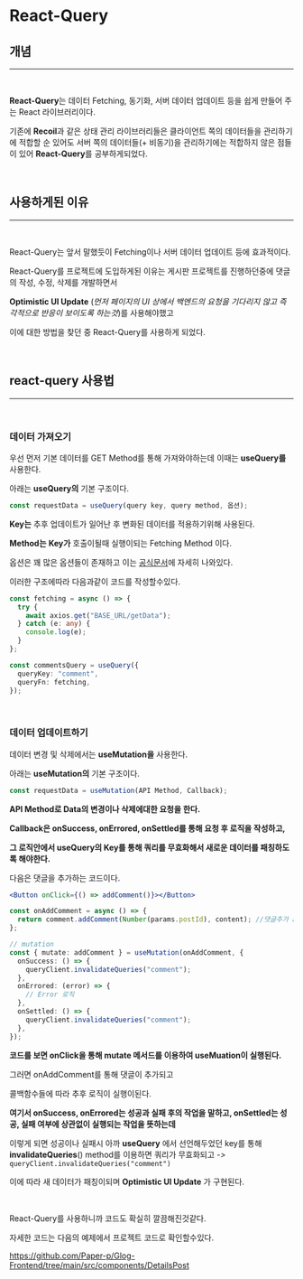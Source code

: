 # React-Query

## **개념**

---

<br>

**React-Query**는 데이터 Fetching, 동기화, 서버 데이터 업데이트 등을 쉽게 만들어 주는 React 라이브러리이다.

기존에 **Recoil**과 같은 상태 관리 라이브러리들은 클라이언트 쪽의 데이터들을 관리하기에 적합할 순 있어도
서버 쪽의 데이터들(+ 비동기)을 관리하기에는 적합하지 않은 점들이 있어 **React-Query**를 공부하게되었다.

<br>

## **사용하게된 이유**

---

<br>

React-Query는 앞서 말했듯이 Fetching이나 서버 데이터 업데이트 등에 효과적이다.

React-Query를 프로젝트에 도입하게된 이유는 게시판 프로젝트를 진행하던중에 댓글의 작성, 수정, 삭제를 개발하면서

**Optimistic UI Update** (_먼저 페이지의 UI 상에서 백엔드의 요청을 기다리지 않고 즉각적으로 반응이 보이도록 하는것_)를 사용해야했고

이에 대한 방법을 찾던 중 React-Query를 사용하게 되었다.

<br>

## **react-query 사용법**

---

<br>

### **데이터 가져오기**

우선 먼저 기본 데이터를 GET Method를 통해 가져와야하는데 이때는 **useQuery를** 사용한다.

아래는 **useQuery의** 기본 구조이다.

```typescript
const requestData = useQuery(query key, query method, 옵션);
```

**Key는** 추후 업데이트가 일어난 후 변화된 데이터를 적용하기위해 사용된다.

**Method는** **Key가** 호출이될때 실행이되는 Fetching Method 이다.

옵션은 꽤 많은 옵션들이 존재하고 이는 [공식문서](https://tanstack.com/query/v4)에 자세히 나와있다.

이러한 구조에따라 다음과같이 코드를 작성할수있다.

```typescript
const fetching = async () => {
  try {
    await axios.get("BASE_URL/getData");
  } catch (e: any) {
    console.log(e);
  }
};

const commentsQuery = useQuery({
  queryKey: "comment",
  queryFn: fetching,
});
```

<br>

### **데이터 업데이트하기**

데이터 변경 및 삭제에서는 **useMutation을** 사용한다.

아래는 **useMutation의** 기본 구조이다.

```typescript
const requestData = useMutation(API Method, Callback);
```

**API Method로 Data의 변경이나 삭제에대한 요청을 한다.**

**Callback은 onSuccess, onErrored, onSettled를 통해 요청 후 로직을 작성하고,**

**그 로직안에서 useQuery의 Key를 통해 쿼리를 무효화해서 새로운 데이터를 패칭하도록 해야한다.**

다음은 댓글을 추가하는 코드이다.

```jsx
<Button onClick={() => addComment()}></Button>
```

```typescript
const onAddComment = async () => {
  return comment.addComment(Number(params.postId), content); //댓글추가 api (POST)
};

// mutation
const { mutate: addComment } = useMutation(onAddComment, {
  onSuccess: () => {
    queryClient.invalidateQueries("comment");
  },
  onErrored: (error) => {
    // Error 로직
  },
  onSettled: () => {
    queryClient.invalidateQueries("comment");
  },
});
```

**코드를 보면 onClick을 통해 mutate 메서드를 이용하여 useMuation이 실행된다.**

그러면 onAddComment를 통해 댓글이 추가되고

콜백함수들에 따라 추후 로직이 실행이된다.

**여기서 onSuccess, onErrored는 성공과 실패 후의 작업을 말하고, onSettled는 성공, 실패 여부에 상관없이 실행되는 작업을 뜻하는데**

이렇게 되면 성공이나 실패시 아까 **useQuery** 에서 선언해두었던 key를 통해 **invalidateQueries**() method를 이용하면 쿼리가 무효화되고
_->_ `queryClient.invalidateQueries("comment")`

이에 따라 새 데이터가 패칭이되며 **Optimistic UI Update** 가 구현된다.

<br>

React-Query를 사용하니까 코드도 확실히 깔끔해진것같다.

자세한 코드는 다음의 예제에서 프로젝트 코드로 확인할수있다.

https://github.com/Paper-p/Glog-Frontend/tree/main/src/components/DetailsPost
